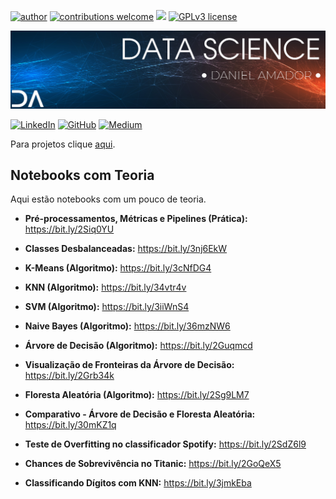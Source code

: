 
[![author](https://img.shields.io/badge/author-daniel-purple.svg)](https://www.linkedin.com/in/daniel-sousa-amador) [![contributions welcome](https://img.shields.io/badge/contributions-welcome-darkblue.svg?style=flat)](https://github.com/amadords) [![](https://img.shields.io/badge/python-3.6+-yellow.svg)](https://www.python.org/downloads/release/python-365/) [![GPLv3 license](https://img.shields.io/badge/License-GPLv3-green.svg)](http://perso.crans.org/besson/LICENSE.html)

<p align="center">
  <img src="https://github.com/amadords/Portfolio/blob/master/github.png" >
</p>

[![LinkedIn](https://img.shields.io/badge/LinkedIn-DanielSousaAmador-purple.svg)](https://www.linkedin.com/in/daniel-sousa-amador)
[![GitHub](https://img.shields.io/badge/GitHub-amadords-darkblue.svg)](https://github.com/amadords)
[![Medium](https://img.shields.io/badge/Medium-DanielSousaAmador-darkorange.svg)](https://medium.com/@daniel.s.amador)

Para projetos clique [aqui](bit.ly/3iT5eKm).

## Notebooks com Teoria

Aqui estão notebooks com um pouco de teoria.

  * **Pré-processamentos, Métricas e Pipelines (Prática):** https://bit.ly/2Siq0YU

  * **Classes Desbalanceadas:** https://bit.ly/3nj6EkW

  * **K-Means (Algoritmo):** https://bit.ly/3cNfDG4

  * **KNN (Algoritmo):** https://bit.ly/34vtr4v

  * **SVM (Algoritmo):** https://bit.ly/3iiWnS4

  * **Naive Bayes (Algoritmo):** https://bit.ly/36mzNW6
  
  * **Árvore de Decisão (Algoritmo):** https://bit.ly/2Guqmcd
  
  * **Visualização de Fronteiras da Árvore de Decisão:** https://bit.ly/2Grb34k

  * **Floresta Aleatória (Algoritmo):** https://bit.ly/2Sg9LM7

  * **Comparativo - Árvore de Decisão e Floresta Aleatória:** https://bit.ly/30mKZ1q
  
  * **Teste de Overfitting no classificador Spotify:** https://bit.ly/2SdZ6l9
  
  * **Chances de Sobrevivência no Titanic:** https://bit.ly/2GoQeX5
  
  * **Classificando Dígitos com KNN:** https://bit.ly/3jmkEba



 
